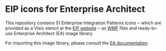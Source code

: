 EIP icons for Enterprise Architect
==================================

This repository contains 51 Enterprise Integration Patterns icons ‒ which are provided as a Visio stencil at the 
[EIP website](http://www.eaipatterns.com/downloads.html) ‒ as [WMF](http://en.wikipedia.org/wiki/Windows_Metafile) files 
and ready-to-use Enterprise Architect (EA) image library.

For importing this image library, please consult the 
[EA documentation](http://www.sparxsystems.com/resources/image_library.html).
